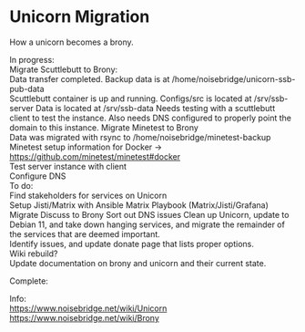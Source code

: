 # Unicorn Migration
How a unicorn becomes a brony.  

In progress:  
Migrate Scuttlebutt to Brony:  
  Data transfer completed.  Backup data is at /home/noisebridge/unicorn-ssb-pub-data  
  Scuttlebutt container is up and running.  Configs/src is located at /srv/ssb-server Data is located at /srv/ssb-data
  Needs testing with a scuttlebutt client to test the instance.
  Also needs DNS configured to properly point the domain to this instance.
Migrate Minetest to Brony  
  Data was migrated with rsync to /home/noisebridge/minetest-backup  
  Minetest setup information for Docker -> https://github.com/minetest/minetest#docker  
  Test server instance with client  
  Configure DNS  
To do:  
Find stakeholders for services on Unicorn  
Setup Jisti/Matrix with Ansible Matrix Playbook (Matrix/Jisti/Grafana)  
Migrate Discuss to Brony
Sort out DNS issues
Clean up Unicorn, update to Debian 11, and take down hanging services, and migrate the remainder of the services that are deemed important.  
Identify issues, and update donate page that lists proper options.  
Wiki rebuild?  
Update documentation on brony and unicorn and their current state.  
  
Complete:  





Info:  
https://www.noisebridge.net/wiki/Unicorn  
https://www.noisebridge.net/wiki/Brony  


